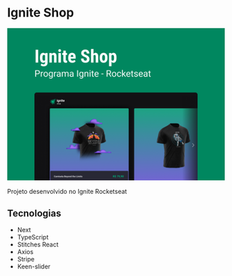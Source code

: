 # Ignite Shop

<img src="./public/IgniteShopCapa.png"/>

Projeto desenvolvido no Ignite Rocketseat

## Tecnologias

- Next
- TypeScript
- Stitches React
- Axios
- Stripe
- Keen-slider
